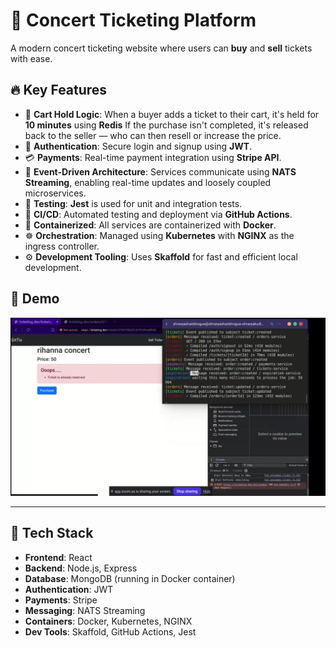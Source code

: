 # 🎫 Concert Ticketing Platform

A modern concert ticketing website where users can **buy** and **sell** tickets with ease.

## 🔥 Key Features

- 🛒 **Cart Hold Logic**: When a buyer adds a ticket to their cart, it's held for **10 minutes** using **Redis** If the purchase isn't completed, it's released back to the seller — who can then resell or increase the price.
- 🔐 **Authentication**: Secure login and signup using **JWT**.
- 💳 **Payments**: Real-time payment integration using **Stripe API**.
- 📣 **Event-Driven Architecture**: Services communicate using **NATS Streaming**, enabling real-time updates and loosely coupled microservices.
- 🧪 **Testing**: **Jest** is used for unit and integration tests.
- 🔄 **CI/CD**: Automated testing and deployment via **GitHub Actions**.
- 🐳 **Containerized**: All services are containerized with **Docker**.
- ☸️ **Orchestration**: Managed using **Kubernetes** with **NGINX** as the ingress controller.
- ⚙️ **Development Tooling**: Uses **Skaffold** for fast and efficient local development.

## 🎥 Demo

[![Ticketing Platform Demo](./thumbnailGitTix.png)](https://drive.google.com/file/d/1Ta6o3OSuNg0wd0pbSasb13wDTU6IQ1Jw/view?usp=sharing)

---

## 🚀 Tech Stack

- **Frontend**: React
- **Backend**: Node.js, Express
- **Database**: MongoDB (running in Docker container)
- **Authentication**: JWT
- **Payments**: Stripe
- **Messaging**: NATS Streaming
- **Containers**: Docker, Kubernetes, NGINX
- **Dev Tools**: Skaffold, GitHub Actions, Jest


